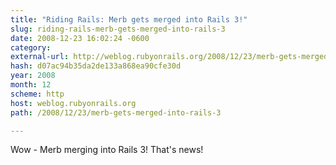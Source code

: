 ```yaml
---
title: "Riding Rails: Merb gets merged into Rails 3!"
slug: riding-rails-merb-gets-merged-into-rails-3
date: 2008-12-23 16:02:24 -0600
category: 
external-url: http://weblog.rubyonrails.org/2008/12/23/merb-gets-merged-into-rails-3
hash: d07ac94b35da2de133a868ea90cfe30d
year: 2008
month: 12
scheme: http
host: weblog.rubyonrails.org
path: /2008/12/23/merb-gets-merged-into-rails-3

---
```


Wow - Merb merging into Rails 3! That's news! 
